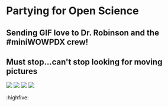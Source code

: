 # Partying for Open Science
## Sending GIF love to Dr. Robinson and the #miniWOWPDX crew!
## Must stop...can't stop looking for moving pictures


![](https://media.giphy.com/media/rnnINxmNOr17y/giphy.gif)
![](https://media.giphy.com/media/8IJC8xggMWOiI/giphy.gif)
![](https://media.giphy.com/media/U7uxhOBei9UnS/giphy.gif)
![](https://media.giphy.com/media/26FLhDoSzv4ig5qLu/giphy.gif)

:highfive:
